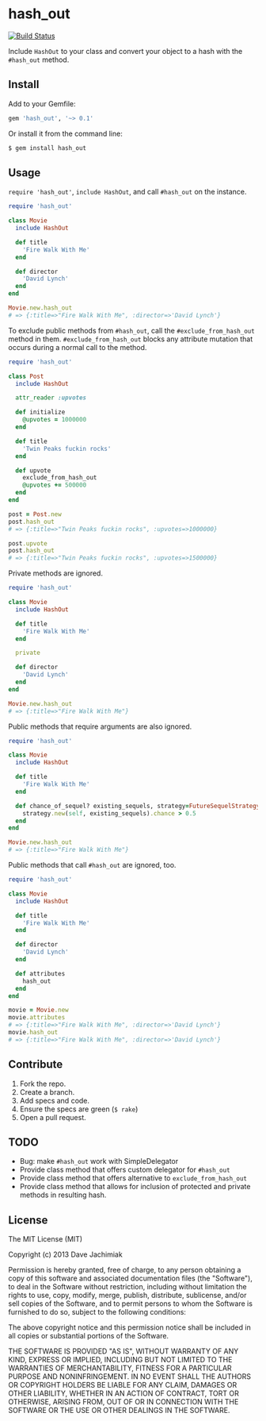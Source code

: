 # hash_out

[![Build Status](https://travis-ci.org/davejachimiak/hash_out.png?branch=master)](https://travis-ci.org/davejachimiak/hash_out)

Include `HashOut` to your class and convert your object to a hash with the `#hash_out` method.

## Install
Add to your Gemfile:
```ruby
gem 'hash_out', '~> 0.1'
```

Or install it from the command line:
```sh
$ gem install hash_out
```

## Usage
`require 'hash_out'`, `include HashOut`, and call `#hash_out` on the instance.

```ruby
require 'hash_out'

class Movie
  include HashOut

  def title
    'Fire Walk With Me'
  end

  def director
    'David Lynch'
  end
end

Movie.new.hash_out
# => {:title=>"Fire Walk With Me", :director=>'David Lynch'}
```

To exclude public methods from `#hash_out`, call the `#exclude_from_hash_out` method in them.
`#exclude_from_hash_out` blocks any attribute mutation that occurs during a normal call to the
method.

```ruby
require 'hash_out'

class Post
  include HashOut

  attr_reader :upvotes

  def initialize
    @upvotes = 1000000
  end

  def title
    'Twin Peaks fuckin rocks'
  end

  def upvote
    exclude_from_hash_out
    @upvotes += 500000
  end
end

post = Post.new
post.hash_out
# => {:title=>"Twin Peaks fuckin rocks", :upvotes=>1000000}

post.upvote
post.hash_out
# => {:title=>"Twin Peaks fuckin rocks", :upvotes=>1500000}
```

Private methods are ignored.
```ruby
require 'hash_out'

class Movie
  include HashOut

  def title
    'Fire Walk With Me'
  end

  private

  def director
    'David Lynch'
  end
end

Movie.new.hash_out
# => {:title=>"Fire Walk With Me"}
```

Public methods that require arguments are also ignored.
```ruby
require 'hash_out'

class Movie
  include HashOut

  def title
    'Fire Walk With Me'
  end

  def chance_of_sequel? existing_sequels, strategy=FutureSequelStrategy
    strategy.new(self, existing_sequels).chance > 0.5
  end
end

Movie.new.hash_out
# => {:title=>"Fire Walk With Me"}
```

Public methods that call `#hash_out` are ignored, too.

```ruby
require 'hash_out'

class Movie
  include HashOut

  def title
    'Fire Walk With Me'
  end

  def director
    'David Lynch'
  end

  def attributes
    hash_out
  end
end

movie = Movie.new
movie.attributes
# => {:title=>"Fire Walk With Me", :director=>'David Lynch'}
movie.hash_out
# => {:title=>"Fire Walk With Me", :director=>'David Lynch'}
```

## Contribute
1. Fork the repo.
2. Create a branch.
3. Add specs and code.
4. Ensure the specs are green (`$ rake`)
5. Open a pull request.

## TODO
* Bug: make `#hash_out` work with SimpleDelegator
* Provide class method that offers custom delegator for `#hash_out`
* Provide class method that offers alternative to `exclude_from_hash_out`
* Provide class method that allows for inclusion of protected and private methods in resulting hash.

## License
The MIT License (MIT)

Copyright (c) 2013 Dave Jachimiak

Permission is hereby granted, free of charge, to any person obtaining a copy
of this software and associated documentation files (the "Software"), to deal
in the Software without restriction, including without limitation the rights
to use, copy, modify, merge, publish, distribute, sublicense, and/or sell
copies of the Software, and to permit persons to whom the Software is
furnished to do so, subject to the following conditions:

The above copyright notice and this permission notice shall be included in
all copies or substantial portions of the Software.

THE SOFTWARE IS PROVIDED "AS IS", WITHOUT WARRANTY OF ANY KIND, EXPRESS OR
IMPLIED, INCLUDING BUT NOT LIMITED TO THE WARRANTIES OF MERCHANTABILITY,
FITNESS FOR A PARTICULAR PURPOSE AND NONINFRINGEMENT. IN NO EVENT SHALL THE
AUTHORS OR COPYRIGHT HOLDERS BE LIABLE FOR ANY CLAIM, DAMAGES OR OTHER
LIABILITY, WHETHER IN AN ACTION OF CONTRACT, TORT OR OTHERWISE, ARISING FROM,
OUT OF OR IN CONNECTION WITH THE SOFTWARE OR THE USE OR OTHER DEALINGS IN
THE SOFTWARE.

